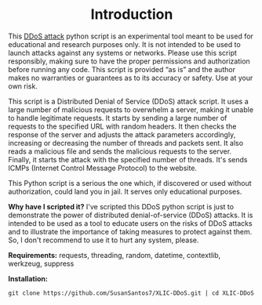 <h1 align="center">Introduction</h1>

This [DDoS attack](https://en.wikipedia.org/wiki/Denial-of-service_attack) python script is an experimental tool meant to be used for educational and research purposes only. It is not intended to be used to launch attacks against any systems or networks. Please use this script responsibly, making sure to have the proper permissions and authorization before running any code. This script is provided “as is” and the author makes no warranties or guarantees as to its accuracy or safety. Use at your own risk.

This script is a Distributed Denial of Service (DDoS) attack script. It uses a large number of malicious requests to overwhelm a server, making it unable to handle legitimate requests. It starts by sending a large number of requests to the specified URL with random headers. It then checks the response of the server and adjusts the attack parameters accordingly, increasing or decreasing the number of threads and packets sent. It also reads a malicious file and sends the malicious requests to the server. Finally, it starts the attack with the specified number of threads. It's sends ICMPs (Internet Control Message Protocol) to the website.

This Python script is a serious the one which, if discovered or used without authorization, could land you in jail. It serves only educational purposes.

**Why have I scripted it?**
I've scripted this DDoS python script is just to demonstrate the power of distributed denial-of-service (DDoS) attacks. It is intended to be used as a tool to educate users on the risks of DDoS attacks and to illustrate the importance of taking measures to protect against them. So, I don't recommend to use it to hurt any system, please.

**Requirements:** requests,
threading,
random,
datetime,
contextlib,
werkzeug,
suppress

**Installation:**
```
git clone https://github.com/SusanSantos7/XLIC-DDoS.git | cd XLIC-DDoS
```

